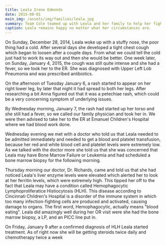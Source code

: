 ```yaml
---
title: Leala Irene Edmonds
date: 2015-08-01
main_img: /assets/img/families/leala.jpg
summary: Team Cole teamed up with Leala and her family to help her fight an immune system disorder.
caption: Leala remains happy no matter what her circumstances are.
---
```

<p>On Sunday, December 28, 2014, Leala woke up with a stuffy nose, the poor thing had a cold. After several days she developed a tight chest cough which began to loosen after a couple days. From what we could tell the cold just had to work its way out and then she would be better. One week later, on Sunday, January 4, 2015, the cough was still quite intense and she had a fever, so we took her to the ER. She was diagnosed with Upper Left Lob Pneumonia and was prescribed antibiotics.
</p>
<p>On the afternoon of Tuesday January 6, a rash started to appear on her right lower leg, by later that night it had spread to both her legs. After researching a bit Anna figured out that it was a petechiae rash, which could be a very concerning symptom of underlying issues.
</p>
<p>By Wednesday morning, January 7, the rash had started up her torso and she still had a fever, so we called our family physician and took her in. We were then advised to take her to the ER at Emanuel Children's Hospital where we had blood work done.
</p>
<p>Wednesday evening we met with a doctor who told us that Leala needed to be admitted immediately and needed to get a blood and platelet transfusion, because her red and white blood cell and platelet levels were extremely low. As we talked with the doctor more she told us that she was concerned that Leala may have Bone Marrow Failure or Leukemia and had scheduled a bone marrow biopsy for the following morning.
</p>
<p>Thursday morning our doctor, Dr. Richards, came and told us that she had noticed Leala's liver enzyme levels were elevated which alerted her to look at her ferritin levels, which were extremely high. This tipped her off to the fact that Leala may have a condition called Hemophagocytic Lymphoproliferatice Histiocytosis (HLH). This disease according to Cincinnati Children's Hospital is a disorder of the immune system in which too many infection-fighting cells are produced and activated, causing damage to organs. The first word, Hemophagocytic, actually means "blood eating". Leala did amazingly well during her OR visit were she had the bone marrow biopsy, a LP, and an PICC line put in.
</p>
<p>On Friday, January 9 after a confirmed diagnosis of HLH Leala started treatment. As of right now she will be getting steroids twice daily and chemotherapy twice a week
</p>